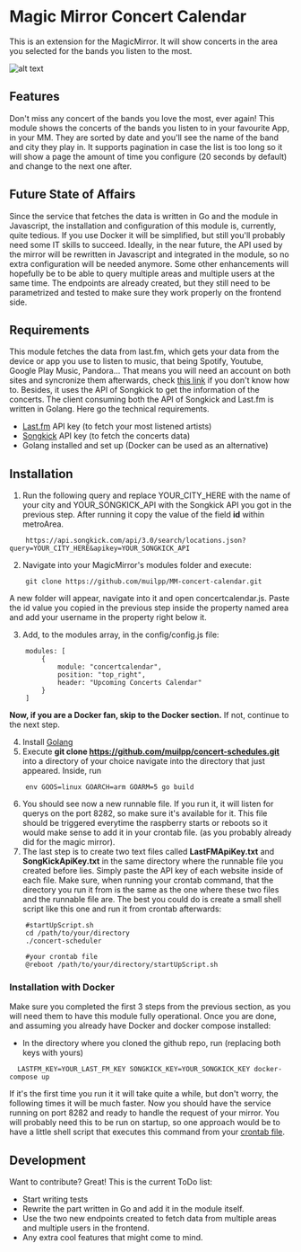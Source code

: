 # Magic Mirror Concert Calendar

This is an extension for the MagicMirror. It will show concerts in the area you selected for the bands you listen to the most.

![alt text](https://github.com/muilpp/MM-concert-calendar/blob/master/mm%20concerts%20calendar.png?raw=true)

## Features
Don't miss any concert of the bands you love the most, ever again!
This module shows the concerts of the bands you listen to in your favourite App, in your MM. They are sorted by date and you'll see the name of the band and city they play in. It supports pagination in case the list is too long so it will show a page the amount of time you configure (20 seconds by default) and change to the next one after.

## Future State of Affairs
Since the service that fetches the data is written in Go and the module in Javascript, the installation and configuration of this module is, currently, quite tedious. If you use Docker it will be simplified, but still you'll probably need some IT skills to succeed. Ideally, in the near future, the API used by the mirror will be rewritten in Javascript and integrated in the module, so no extra configuration will be needed anymore.
Some other enhancements will hopefully be to be able to query multiple areas and multiple users at the same time. The endpoints are already created, but they still need to be parametrized and tested to make sure they work properly on the frontend side.

## Requirements
This module fetches the data from last.fm, which gets your data from the device or app you use to listen to music, that being Spotify, Youtube, Google Play Music, Pandora... That means you will need an account on both sites and syncronize them afterwards, check [this link](https://www.last.fm/about/trackmymusic) if you don't know how to. Besides, it uses the API of Songkick to get the information of the concerts. The client consuming both the API of Songkick and Last.fm is written in Golang. Here go the technical requirements.
  - [Last.fm](https://www.last.fm/api/) API key (to fetch your most listened artists)
  - [Songkick](https://www.songkick.com/developer) API key (to fetch the concerts data)
  - Golang installed and set up (Docker can be used as an alternative)

## Installation
  1. Run the following query and replace YOUR_CITY_HERE with the name of your city and YOUR_SONGKICK_API with the Songkick API you got in the previous step. After running it copy the value of the field __id__ within metroArea.
```
    https://api.songkick.com/api/3.0/search/locations.json?query=YOUR_CITY_HERE&apikey=YOUR_SONGKICK_API
```
  
  2. Navigate into your MagicMirror's modules folder and execute: 
```
    git clone https://github.com/muilpp/MM-concert-calendar.git
```
  A new folder will appear, navigate into it and open concertcalendar.js. Paste the id value you copied in the previous step inside the property named area and add your username in the property right below it.

  3. Add, to the modules array, in the config/config.js file:
```
    modules: [
	    {
		    module: "concertcalendar",
		    position: "top_right",
		    header: "Upcoming Concerts Calendar"
	    }
    ]	
```
   __Now, if you are a Docker fan, skip to the Docker section.__ If not, continue to the next step.
   
   4. Install [Golang](https://golang.org/doc/install)
   5. Execute __git clone https://github.com/muilpp/concert-schedules.git__ into a directory of your choice navigate into the directory that just appeared. Inside, run 
```
    env GOOS=linux GOARCH=arm GOARM=5 go build
```
   6. You should see now a new runnable file. If you run it, it will listen for querys on the port 8282, so make sure it's available for it. This file should be triggered everytime the raspberry starts or reboots so it would make sense to add it in your crontab file. (as you probably already did for the magic mirror). 
   7. The last step is to create two text files called __LastFMApiKey.txt__ and __SongKickApiKey.txt__ in the same directory where the runnable file you created before lies. Simply paste the API key of each website inside of each file. Make sure, when running your crontab command, that the directory you run it from is the same as the one where these two files and the runnable file are. The best you could do is create a small shell script like this one and run it from crontab afterwards:
```
    #startUpScript.sh
    cd /path/to/your/directory
    ./concert-scheduler
```
```
    #your crontab file
    @reboot /path/to/your/directory/startUpScript.sh
```

### Installation with Docker
  Make sure you completed the first 3 steps from the previous section, as you will need them to have this module fully operational. Once you are done, and assuming you already have Docker and docker compose installed:
  - In the directory where you cloned the github repo, run (replacing both keys with yours)
```
  LASTFM_KEY=YOUR_LAST_FM_KEY SONGKICK_KEY=YOUR_SONGKICK_KEY docker-compose up
```
  If it's the first time you run it it will take quite a while, but don't worry, the following times it will be much faster. Now you should have the service running on port 8282 and ready to handle the request of your mirror. You will probably need this to be run on startup, so one approach would be to have a little shell script that executes this command from your [crontab file](https://help.ubuntu.com/community/CronHowto).

## Development
Want to contribute? Great! This is the current ToDo list:
  - Start writing tests
  - Rewrite the part written in Go and add it in the module itself.
  - Use the two new endpoints created to fetch data from multiple areas and multiple users in the frontend.
  - Any extra cool features that might come to mind.
